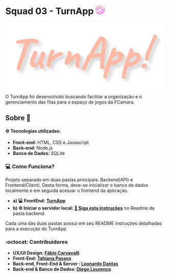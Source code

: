 # Squad 03 - TurnApp <img src="frontend/img/logo.svg" width="28"/>
<p align="center">
  <img src="frontend/img/TurnApp3x.png" />
</p>
O TurnApp foi desenvolvido buscando facilitar a organização e o gerenciamento das filas para o espaço de jogos da FCamara.

## Sobre :book: 

#### :gear: Tecnologias utilizadas:
- **Front-end:** HTML, CSS e Javascript
- **Back-end:** Node.js
- **Banco de Dados:** SQLite

### :computer: Como Funciona?
Projeto separado em duas pastas principais: Backend(API) e Frontend(Client). Desta forma, deve-se inicializar o banco de dados localmente e em seguida acessar o frontend da aplicação. 
- **a) :computer: FrontEnd:** **<a href="https://turnapp.vercel.app">TurnApp</a>**
- **b) :gear: Iniciar o servidor local:** **<a href="https://github.com/leovdn/squad3-fifo/tree/master/backend"> :file_folder: Siga esta instruções</a>** no Readme da pasta backend.

Cada uma das duas pastas possui em seu README instruções detalhadas para a execução do TurnApp


### :octocat: Contribuidores 
- **UX/UI Design: <a href="https://www.behance.net/fabiocarcavalli">Fábio Carvavalli</a>**
- **Front-End: <a href="https://github.com/TahiaPassos">Tahiana Passos</a>**
- **Back-end, Front-End & Server : <a href="https://github.com/leovdn">Leonardo Dantas</a>**
- **Back-end & Banco de Dados: <a href="https://github.com/Diegoslourenco">Diego Lourenço</a>**
